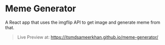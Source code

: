 # Meme Generator
A React app that uses the imgflip API to get image and generate meme from that.

> Live Preview at: https://itsmdsameerkhan.github.io/meme-generator/
